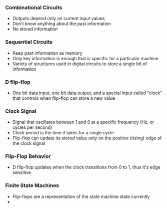 ### Combinational Circuits
- Outputs depend only on current input values
- Don't know anything about the past information
- No stored information


### Sequential Circuits
- Keep past information as memory
- Only key information is enough that is specific for a particular machine
- Variety of structures used in digital circuits to store a single bit of information


### D flip-flop
- One bit data input, one bit data output, and a special input called "clock" that controls when flip-flop can store a new value

### Clock Signal
- Signal that oscillates between 1 and 0 at a specific frequency (Hz, or cycles per second)
- Clock period is the time it takes for a single cycle 
- Flip-flop can update its stored value only on the positive (rising) edge of the clock signal

### Flip-Flop Behavior 
- D flip-flop updates when the clock transitions from 0 to 1, thus it's edge sensitive

### Finite State Machines
- Flip-flops are a representation of the state machine state currently
- 